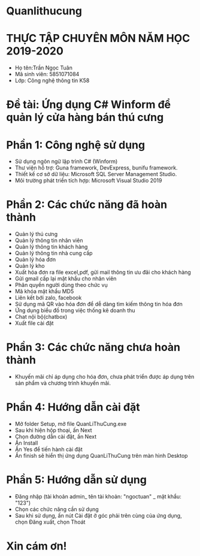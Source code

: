 # Quanlithucung
# THỰC TẬP CHUYÊN MÔN NĂM HỌC 2019-2020
- Họ tên:Trần Ngọc Tuân 
- Mã sinh viên: 5851071084 
- Lớp: Công nghệ thông tin K58
# Đề tài:  Ứng dụng C# Winform để quản lý cửa hàng bán thú cưng
# Phần 1: Công nghệ sử dụng
- Sử dụng ngôn ngữ lập trình C# (Winform)
- Thư viện hỗ trợ: Guna framework, DevExpress, bunifu framework.
- Thiết kế cơ sở dữ liệu: Microsoft SQL Server Management Studio.
- Môi trường phát triển tích hợp: Microsoft Visual Studio 2019
# Phần 2: Các chức năng đã hoàn thành
- Quản lý thú cưng
- Quản lý thông tin nhân viên
- Quản lý thông tin khách hàng
- Quản lý thông tin nhà cung cấp
- Quản lý hóa đơn
- Quản lý kho
- Xuất hóa đơn ra file excel,pdf, gửi mail thông tin ưu đãi cho khách hàng
- Gửi gmail cấp lại mật khẩu cho nhân viên 
- Phân quyền người dùng theo chức vụ
- Mã khóa mật khẩu MD5
- Liên kết bới zalo, facebook
- Sử dụng mã QR vào hóa đơn để dễ dàng tìm kiếm thông tin hóa đơn
- Ứng dụng biểu đồ trong việc thống kê doanh thu
- Chat nội bộ(chatbox)
- Xuất file cài đặt
# Phần 3: Các chức năng chưa hoàn thành
- Khuyến mãi chỉ áp dụng cho hóa đơn, chưa phát triển được áp dụng trên sản phẩm và chương trình khuyến mãi.
# Phần 4: Hướng dẫn cài đặt
- Mở folder Setup, mở file QuanLiThuCung.exe
- Sau khi hiện hộp thoại, ấn Next
- Chọn đường dẫn cài đặt, ấn Next
- Ấn Install
- Ấn Yes để tiến hành cài đặt
- Ấn finish sẽ hiển thị ứng dụng QuanLiThuCung trên màn hình Desktop
# Phần 5: Hướng dẫn sử dụng
- Đăng nhập (tài khoản admin_ tên tài khoản: "ngoctuan" _ mật khẩu: "123")
- Chọn các chức năng cần sử dụng
- Sau khi sử dụng, ấn nút Cài đặt ở góc phải trên cùng của ứng dụng, chọn Đăng xuất, chọn Thoát
# Xin cám ơn!
